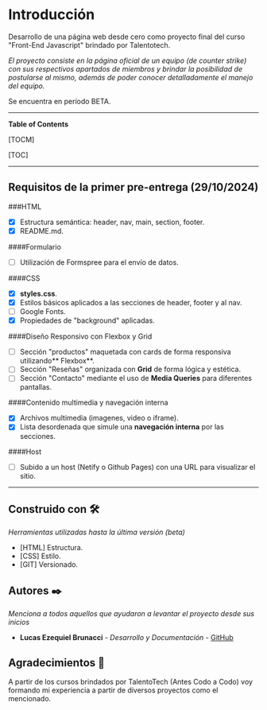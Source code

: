 # Introducción
Desarrollo de una página web desde cero como proyecto final del curso "Front-End Javascript" brindado por Talentotech.

_El proyecto consiste en la página oficial de un equipo (de counter strike) con sus respectivos apartados de miembros y brindar la posibilidad de postularse al mismo, además de poder conocer detalladamente el manejo del equipo._

Se encuentra en período BETA.

------------
**Table of Contents**

[TOCM]

[TOC]


------------


## Requisitos de la primer pre-entrega (29/10/2024)
###HTML

- [x] Estructura semántica: header, nav, main, section, footer.
- [x] README.md.

####Formulario
- [ ] Utilización de Formspree para el envío de datos.

####CSS

- [x] **styles.css**.
 - [x] Estilos básicos aplicados a las secciones de header, footer y al nav.
 - [ ] Google Fonts.
 - [x] Propiedades de "background" aplicadas.
 
####Diseño Responsivo con Flexbox y Grid
- [ ] Sección "productos" maquetada con cards de forma responsiva utilizando** Flexbox**.
- [ ] Sección "Reseñas" organizada con **Grid** de forma lógica y estética.
- [ ] Sección "Contacto" mediante el uso de **Media Queries** para diferentes pantallas.

####Contenido multimedia y navegación interna
- [x] Archivos multimedia (imagenes, video o iframe).
- [x] Lista desordenada que simule una **navegación interna** por las secciones.

####Host
- [ ] Subido a un host (Netify o Github Pages) con una URL para visualizar el sitio.

------------
## Construido con 🛠️

_Herramientas utilizadas hasta la última versión (beta)_ 

* [HTML] Estructura.
* [CSS] Estilo.
* [GIT] Versionado.

## Autores ✒️

_Menciona a todos aquellos que ayudaron a levantar el proyecto desde sus inicios_

* **Lucas Ezequiel Brunacci** - *Desarrollo y Documentación* - [GitHub](https://github.com/LucasBru83)

## Agradecimientos 🎁

A partir de los cursos brindados por TalentoTech (Antes Codo a Codo) voy formando mi experiencia a partir de diversos proyectos como el mencionado.

